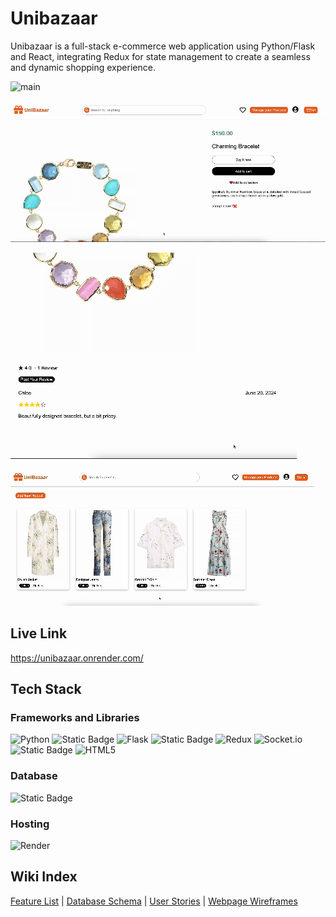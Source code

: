 # Unibazaar

Unibazaar is a full-stack e-commerce web application using Python/Flask and React, integrating Redux for state management to create a seamless and dynamic shopping experience.

![main](https://github.com/jiamingao/unibazaar/blob/main/Screen%20Recording%201.gif)

![shoppingcart](https://github.com/jiamingao/unibazaar/blob/main/Screen%20Recording%202.gif)

![review](https://github.com/jiamingao/unibazaar/blob/main/Screen%20Recording%203.gif)

![update](https://github.com/jiamingao/unibazaar/blob/main/Screen%20Recording%204.gif)

## Live Link
https://unibazaar.onrender.com/

## Tech Stack

### Frameworks and Libraries

![Python](https://img.shields.io/badge/python-3670A0?style=for-the-badge&logo=python&logoColor=ffdd54)
![Static Badge](https://img.shields.io/badge/JavaScript-%20?style=for-the-badge&logo=JavaScript&color=gray)
![Flask](https://img.shields.io/badge/flask-%23000.svg?style=for-the-badge&logo=flask&logoColor=white)
![Static Badge](https://img.shields.io/badge/react-%20?style=for-the-badge&logo=react&color=gray)
![Redux](https://img.shields.io/badge/redux-%23593d88.svg?style=for-the-badge&logo=redux&logoColor=white)
![Socket.io](https://img.shields.io/badge/Socket.io-black?style=for-the-badge&logo=socket.io&badgeColor=010101) 
![Static Badge](https://img.shields.io/badge/css3-%20?style=for-the-badge&logo=css3&color=gray)
![HTML5](https://img.shields.io/badge/html5-%23E34F26.svg?style=for-the-badge&logo=html5&logoColor=white)

### Database
![Static Badge](https://img.shields.io/badge/PostgreSQL-%20?style=for-the-badge&logo=PostgreSQL&logoColor=white&color=336791)

### Hosting
![Render](https://img.shields.io/badge/Render-%46E3B7.svg?style=for-the-badge&logo=render&logoColor=white)

## Wiki Index
[Feature List](https://github.com/jiamingao/unibazaar/wiki/Feature-List) | 
[Database Schema](https://github.com/jiamingao/unibazaar/wiki/Database-Schema) | 
[User Stories](https://github.com/jiamingao/unibazaar/wiki/User-Stories) | 
[Webpage Wireframes](https://github.com/jiamingao/unibazaar/wiki/Wireframes)
